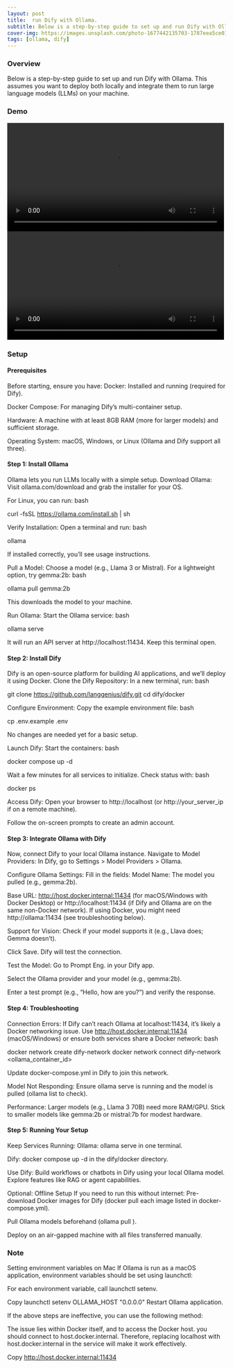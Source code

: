 ```yaml
---
layout: post
title:  run Dify with Ollama.
subtitle: Below is a step-by-step guide to set up and run Dify with Ollama. This assumes you want to deploy both locally and integrate them to run large language models (LLMs) on your machine. 
cover-img: https://images.unsplash.com/photo-1677442135703-1787eea5ce01
tags: [ollama, dify]
---
```


### Overview


Below is a step-by-step guide to set up and run Dify with Ollama. This assumes you want to deploy both locally and integrate them to run large language models (LLMs) on your machine. 


### Demo

<video width="500" controls>
  <source src="/assets/img/2025-03-13/final Screen Recording 2025-03-13 at 19.42.37.mov" type="video/mp4">
</video>


<video width="500" controls>
  <source src="/assets/img/2025-03-13/final Screen Recording 2025-03-13 at 19.53.30.mov" type="video/mp4">
</video>



### Setup 

#### Prerequisites

Before starting, ensure you have:
Docker: Installed and running (required for Dify).

Docker Compose: For managing Dify’s multi-container setup.

Hardware: A machine with at least 8GB RAM (more for larger models) and sufficient storage.

Operating System: macOS, Windows, or Linux (Ollama and Dify support all three).

####  Step 1: Install Ollama

Ollama lets you run LLMs locally with a simple setup.
Download Ollama:
Visit ollama.com/download and grab the installer for your OS.

For Linux, you can run:
bash

curl -fsSL https://ollama.com/install.sh | sh

Verify Installation:
Open a terminal and run:
bash

ollama

If installed correctly, you’ll see usage instructions.

Pull a Model:
Choose a model (e.g., Llama 3 or Mistral). For a lightweight option, try gemma:2b:
bash

ollama pull gemma:2b

This downloads the model to your machine.

Run Ollama:
Start the Ollama service:
bash

ollama serve

It will run an API server at http://localhost:11434. Keep this terminal open.

####  Step 2: Install Dify

Dify is an open-source platform for building AI applications, and we’ll deploy it using Docker.
Clone the Dify Repository:
In a new terminal, run:
bash

git clone https://github.com/langgenius/dify.git
cd dify/docker

Configure Environment:
Copy the example environment file:
bash

cp .env.example .env

No changes are needed yet for a basic setup.

Launch Dify:
Start the containers:
bash

docker compose up -d

Wait a few minutes for all services to initialize. Check status with:
bash

docker ps

Access Dify:
Open your browser to http://localhost (or http://your_server_ip if on a remote machine).

Follow the on-screen prompts to create an admin account.

####  Step 3: Integrate Ollama with Dify

Now, connect Dify to your local Ollama instance.
Navigate to Model Providers:
In Dify, go to Settings > Model Providers > Ollama.

Configure Ollama Settings:
Fill in the fields:
Model Name: The model you pulled (e.g., gemma:2b).

Base URL: http://host.docker.internal:11434 (for macOS/Windows with Docker Desktop) or http://localhost:11434 (if Dify and Ollama are on the same non-Docker network). If using Docker, you might need http://ollama:11434 (see troubleshooting below).

Support for Vision: Check if your model supports it (e.g., Llava does; Gemma doesn’t).

Click Save. Dify will test the connection.

Test the Model:
Go to Prompt Eng. in your Dify app.

Select the Ollama provider and your model (e.g., gemma:2b).

Enter a test prompt (e.g., “Hello, how are you?”) and verify the response.

#### Step 4: Troubleshooting

Connection Errors:
If Dify can’t reach Ollama at localhost:11434, it’s likely a Docker networking issue. Use http://host.docker.internal:11434 (macOS/Windows) or ensure both services share a Docker network:
bash

docker network create dify-network
docker network connect dify-network <ollama_container_id>

Update docker-compose.yml in Dify to join this network.

Model Not Responding:
Ensure ollama serve is running and the model is pulled (ollama list to check).

Performance:
Larger models (e.g., Llama 3 70B) need more RAM/GPU. Stick to smaller models like gemma:2b or mistral:7b for modest hardware.

####  Step 5: Running Your Setup

Keep Services Running:
Ollama: ollama serve in one terminal.

Dify: docker compose up -d in the dify/docker directory.

Use Dify:
Build workflows or chatbots in Dify using your local Ollama model. Explore features like RAG or agent capabilities.

Optional: Offline Setup
If you need to run this without internet:
Pre-download Docker images for Dify (docker pull each image listed in docker-compose.yml).

Pull Ollama models beforehand (ollama pull <model>).

Deploy on an air-gapped machine with all files transferred manually.


### Note 


Setting environment variables on Mac
If Ollama is run as a macOS application, environment variables should be set using launchctl:

For each environment variable, call launchctl setenv.

Copy
launchctl setenv OLLAMA_HOST "0.0.0.0"
Restart Ollama application.

If the above steps are ineffective, you can use the following method:

The issue lies within Docker itself, and to access the Docker host.
you should connect to host.docker.internal. Therefore, replacing localhost with host.docker.internal in the service will make it work effectively.

Copy
http://host.docker.internal:11434